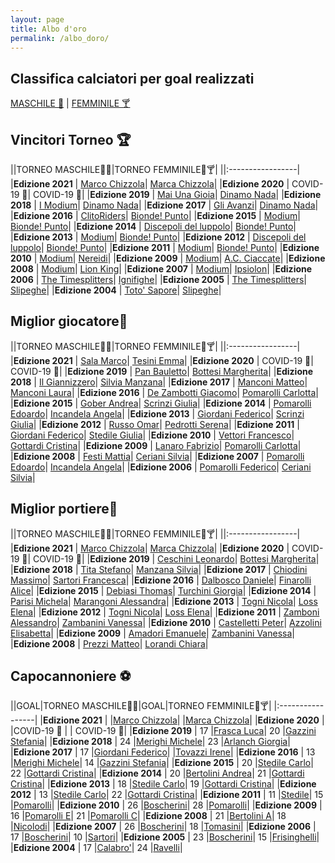 ```yaml
---
layout: page
title: Albo d'oro
permalink: /albo_doro/
---
```

## Classifica calciatori per goal realizzati
[MASCHILE 🍻](/posts/maschile.markdown) | [FEMMINILE 🍸](/posts/femminile.markdown)

## Vincitori Torneo 🏆

||TORNEO MASCHILE🤴🍻|TORNEO FEMMINILE👸🍸|
||:-----------------|
|**Edizione 2021** | [Marco Chizzola](/calciosplash_lizzana/squadra/clitoriders)| [Marca Chizzola](/calciosplash_lizzana/squadra/dinamo_nada)|
|**Edizione 2020** | COVID-19 🦠| COVID-19 🦠|
|**Edizione 2019** | [Mai Una Gioia](/calciosplash_lizzana/squadra/mai_una_gioia)| [Dinamo Nada](/calciosplash_lizzana/squadra/dinamo_nada)|
|**Edizione 2018** | [I Modium](/calciosplash_lizzana/squadra/modium)| [Dinamo Nada](/calciosplash_lizzana/squadra/dinamo_nada)|
|**Edizione 2017** | [Gli Avanzi](/calciosplash_lizzana/squadra/avanzi)| [Dinamo Nada](/calciosplash_lizzana/squadra/dinamo_nada)|
|**Edizione 2016** | [ClitoRiders](/calciosplash_lizzana/squadra/clitoriders)| [Bionde! Punto](/calciosplash_lizzana/squadra/bionde_punto)|
|**Edizione 2015** | [Modium](/calciosplash_lizzana/squadra/modium)| [Bionde! Punto](/calciosplash_lizzana/squadra/bionde_punto)|
|**Edizione 2014** | [Discepoli del luppolo](/calciosplash_lizzana/squadra/discepoli_del_luppolo)| [Bionde! Punto](/calciosplash_lizzana/squadra/bionde_punto)|
|**Edizione 2013** | [Modium](/calciosplash_lizzana/squadra/modium)| [Bionde! Punto](/calciosplash_lizzana/squadra/bionde_punto)|
|**Edizione 2012** | [Discepoli del luppolo](/calciosplash_lizzana/squadra/discepoli_del_luppolo)| [Bionde! Punto](/calciosplash_lizzana/squadra/bionde_punto)|
|**Edizione 2011** | [Modium](/calciosplash_lizzana/squadra/modium)| [Bionde! Punto](/calciosplash_lizzana/squadra/bionde_punto/)|
|**Edizione 2010** | [Modium](/calciosplash_lizzana/squadra/modium)| [Nereidi](/calciosplash_lizzana/squadra/nereidi)|
|**Edizione 2009** | [Modium](/calciosplash_lizzana/squadra/modium)| [A.C. Ciaccate](/calciosplash_lizzana/squadra/acciaccate/)|
|**Edizione 2008** | [Modium](/calciosplash_lizzana/squadra/modium)| [Lion King](/calciosplash_lizzana/squadra/lion_king)|
|**Edizione 2007** | [Modium](/calciosplash_lizzana/squadra/modium)| [Ipsiolon](/calciosplash_lizzana/squadra/ipsilon/)|
|**Edizione 2006** | [The Timesplitters](/calciosplash_lizzana/squadra/timesplitters)| [Ignifighe](/calciosplash_lizzana/squadra/ignifighe)|
|**Edizione 2005** | [The Timesplitters](/calciosplash_lizzana/squadra/timesplitters)| [Slipeghe](/calciosplash_lizzana/squadra/slipeghe)|
|**Edizione 2004** | [Toto' Sapore](/calciosplash_lizzana/squadra/toto_sapore)| [Slipeghe](/calciosplash_lizzana/squadra/slipeghe)|

## Miglior giocatore🥇

||TORNEO MASCHILE🤴🍻|TORNEO FEMMINILE👸🍸|
||:-----------------|
|**Edizione 2021** | [Sala Marco](/calciosplash_lizzana/giocatore/clitoriders)| [Tesini Emma](/calciosplash_lizzana/giocatore/dinamo_nada/)|
|**Edizione 2020** | COVID-19 🦠| COVID-19 🦠|
|**Edizione 2019** | [Pan Bauletto](/calciosplash_lizzana/giocatore/ceschini_leonardo)| [Bottesi Margherita](/calciosplash_lizzana/giocatore/bottesi_margherita)|
|**Edizione 2018** | [Il Giannizzero](/calciosplash_lizzana/giocatore/tita_stefano)| [Silvia Manzana](/calciosplash_lizzana/giocatore/manzana_silvia)|
|**Edizione 2017** | [Manconi Matteo](/calciosplash_lizzana/giocatore/manconi_matteo)| [Manconi Laura](/calciosplash_lizzana/giocatore/manconi_laura)|
|**Edizione 2016** | [De Zambotti Giacomo](/calciosplash_lizzana/giocatore/dezambotti_giacomo)| [Pomarolli Carlotta](/calciosplash_lizzana/giocatore/pomarolli_carlotta)|
|**Edizione 2015** | [Gober Andrea](/calciosplash_lizzana/giocatore/gober_andrea)| [Scrinzi Giulia](/calciosplash_lizzana/giocatore/scrinzi_giulia)|
|**Edizione 2014** | [Pomarolli Edoardo](/calciosplash_lizzana/giocatore/pomarolli_edoardo)| [Incandela Angela](/calciosplash_lizzana/giocatore/incandela_angela)|
|**Edizione 2013** | [Giordani Federico](/calciosplash_lizzana/giocatore/giordani_federico)| [Scrinzi Giulia](/calciosplash_lizzana/giocatore/scrinzi_giulia)|
|**Edizione 2012** | [Russo Omar](/calciosplash_lizzana/giocatore/russo_omar)| [Pedrotti Serena](/calciosplash_lizzana/giocatore/pedrotti_serena)|
|**Edizione 2011** | [Giordani Federico](/calciosplash_lizzana/giocatore/giordani_federico)| [Stedile Giulia](/calciosplash_lizzana/giocatore/stedile_giulia)|
|**Edizione 2010** | [Vettori Francesco](/calciosplash_lizzana/giocatore/vettori_francesco)| [Gottardi Cristina](/calciosplash_lizzana/giocatore/gottardi_cristina)|
|**Edizione 2009** | [Lanaro Fabrizio](/calciosplash_lizzana/giocatore/lanaro_fabrizio)| [Pomarolli Carlotta](/calciosplash_lizzana/giocatore/pomarolli_carlotta)|
|**Edizione 2008** | [Festi Mattia](/calciosplash_lizzana/giocatore/festi_mattia)| [Ceriani Silvia](/calciosplash_lizzana/giocatore/ceriani_silvia)|
|**Edizione 2007** | [Pomarolli Edoardo](/calciosplash_lizzana/giocatore/pomarolli_edoardo)| [Incandela Angela](/calciosplash_lizzana/giocatore/incandela_angela)|
|**Edizione 2006** | [Pomarolli Federico](/calciosplash_lizzana/giocatore/pomarolli_federico)| [Ceriani Silvia](/calciosplash_lizzana/giocatore/ceriani_silvia)|

## Miglior portiere🧤

||TORNEO MASCHILE🤴🍻|TORNEO FEMMINILE👸🍸|
||:-----------------|
|**Edizione 2021** | [Marco Chizzola](/calciosplash_lizzana/giocatore/)| [Marca Chizzola](/calciosplash_lizzana/giocatore/)|
|**Edizione 2020** | COVID-19 🦠| COVID-19 🦠|
|**Edizione 2019** | [Ceschini Leonardo](/calciosplash_lizzana/giocatore/ceschini_leonardo)| [Bottesi Margherita](/calciosplash_lizzana/giocatore/bottesi_margherita)|
|**Edizione 2018** | [Tita Stefano](/calciosplash_lizzana/giocatore/tita_stefano)| [Manzana Silvia](/calciosplash_lizzana/giocatore/manzana_silvia)|
|**Edizione 2017** | [Chiodini Massimo](/calciosplash_lizzana/giocatore/chiodini_massimo)| [Sartori Francesca](/calciosplash_lizzana/giocatore/sartori_francesca)|
|**Edizione 2016** | [Dalbosco Daniele](/calciosplash_lizzana/giocatore/dalbosco_daniele)| [Finarolli Alice](/calciosplash_lizzana/giocatore/finarolli_alice)|
|**Edizione 2015** | [Debiasi Thomas](/calciosplash_lizzana/giocatore/debiasi_thomas)| [Turchini Giorgia](/calciosplash_lizzana/giocatore/turchini_giorgia)|
|**Edizione 2014** | [Parisi Michela](/calciosplash_lizzana/giocatore/parisi_michele)| [Marangoni Alessandra](/calciosplash_lizzana/giocatore/marangoni_alessandra)|
|**Edizione 2013** | [Togni Nicola](/calciosplash_lizzana/giocatore/togni_nicola)| [Loss Elena](/calciosplash_lizzana/giocatore/loss_elena)|
|**Edizione 2012** | [Togni Nicola](/calciosplash_lizzana/giocatore/togni_nicola)| [Loss Elena](/calciosplash_lizzana/giocatore/loss_elena)|
|**Edizione 2011** | [Zamboni Alessandro](/calciosplash_lizzana/giocatore/zamboni_alessandro)| [Zambanini Vanessa](/calciosplash_lizzana/giocatore/dinamozambanini_vanessa)|
|**Edizione 2010** | [Castelletti Peter](/calciosplash_lizzana/giocatore/castelletti_peter)| [Azzolini Elisabetta](/calciosplash_lizzana/giocatore/azzolini_elisabetta)|
|**Edizione 2009** | [Amadori Emanuele](/calciosplash_lizzana/giocatore/amadori_emanuele)| [Zambanini Vanessa](/calciosplash_lizzana/giocatore/zambanini_vanessa)|
|**Edizione 2008** | [Prezzi Matteo](/calciosplash_lizzana/giocatore/prezzi_matteo)| [Lorandi Chiara](/calciosplash_lizzana/giocatore/lorandi_chiara)|

## Capocannoniere ⚽

||GOAL|TORNEO MASCHILE🤴🍻|GOAL|TORNEO FEMMINILE👸🍸|
|:-----------------|
|**Edizione 2021** | |[Marco Chizzola](/calciosplash_lizzana/giocatore/clitoriders)| |[Marca Chizzola](/calciosplash_lizzana/giocatore/dinamo_nada/)|
|**Edizione 2020** |  |COVID-19 🦠 | | COVID-19 🦠|
|**Edizione 2019** | 17  |[Frasca Luca](/calciosplash_lizzana/giocatore/frasca_luca)| 20 |[Gazzini Stefania](/calciosplash_lizzana/giocatore/gazzini_stefania/)|
|**Edizione 2018** | 24 |[Merighi Michele](/calciosplash_lizzana/giocatore/merighi_michele)| 23 |[Arlanch Giorgia](/calciosplash_lizzana/giocatore/arlanch_giorgia/)|
|**Edizione 2017** | 17 |[Giordani Federico](/calciosplash_lizzana/giocatore/giordani_federico)| |[Tovazzi Irene](/calciosplash_lizzana/giocatore/tovazzi_irene/)|
|**Edizione 2016** | 13 |[Merighi Michele](/calciosplash_lizzana/giocatore/merighi_michele)| 14 |[Gazzini Stefania](/calciosplash_lizzana/giocatore/gazzini_stefania)|
|**Edizione 2015** | 20 |[Stedile Carlo](/calciosplash_lizzana/giocatore/stedile_carlo)| 22 |[Gottardi Cristina](/calciosplash_lizzana/giocatore/gottardi_cristina)|
|**Edizione 2014** | 20 |[Bertolini Andrea](/calciosplash_lizzana/giocatore/bertolini_andrea)| 21 |[Gottardi Cristina](/calciosplash_lizzana/giocatore/gottardi_cristina)|
|**Edizione 2013** | 18 |[Stedile Carlo](/calciosplash_lizzana/giocatore/stedile_carlo)| 19 |[Gottardi Cristina](/calciosplash_lizzana/giocatore/gottardi_cristina)|
|**Edizione 2012** | 13  |[Stedile Carlo](/calciosplash_lizzana/giocatore/stedile_carlo)| 22 |[Gottardi Cristina](/calciosplash_lizzana/giocatore/gottardi_cristina)|
|**Edizione 2011** | 11  |[Stedile](/calciosplash_lizzana/giocatore/)| 15 |[Pomarolli](/calciosplash_lizzana/giocatore/)|
|**Edizione 2010** | 26 |[Boscherini](/calciosplash_lizzana/giocatore/)| 28 |[Pomarolli](/calciosplash_lizzana/giocatore/)|
|**Edizione 2009** | 16 |[Pomarolli E](/calciosplash_lizzana/giocatore/)| 21 |[Pomarolli C](/calciosplash_lizzana/giocatore/)|
|**Edizione 2008** | 21 |[Bertolini A](/calciosplash_lizzana/giocatore/)| 18 |[Nicolodi](/calciosplash_lizzana/giocatore/)|
|**Edizione 2007** | 26  |[Boscherini](/calciosplash_lizzana/giocatore/)| 18 |[Tomasini](/calciosplash_lizzana/giocatore/)|
|**Edizione 2006** | 17 |[Boscherini](/calciosplash_lizzana/giocatore/)| 10 |[Sartori](/calciosplash_lizzana/giocatore/)|
|**Edizione 2005** | 23 |[Boscherini](/calciosplash_lizzana/giocatore/)| 15 |[Frisinghelli](/calciosplash_lizzana/giocatore/)|
|**Edizione 2004** | 17 |[Calabro'](/calciosplash_lizzana/giocatore/)| 24 |[Ravelli](/calciosplash_lizzana/giocatore/)|